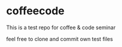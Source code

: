 # coffeecode
This is a test repo for coffee &amp; code seminar

feel free to clone and commit own test files
